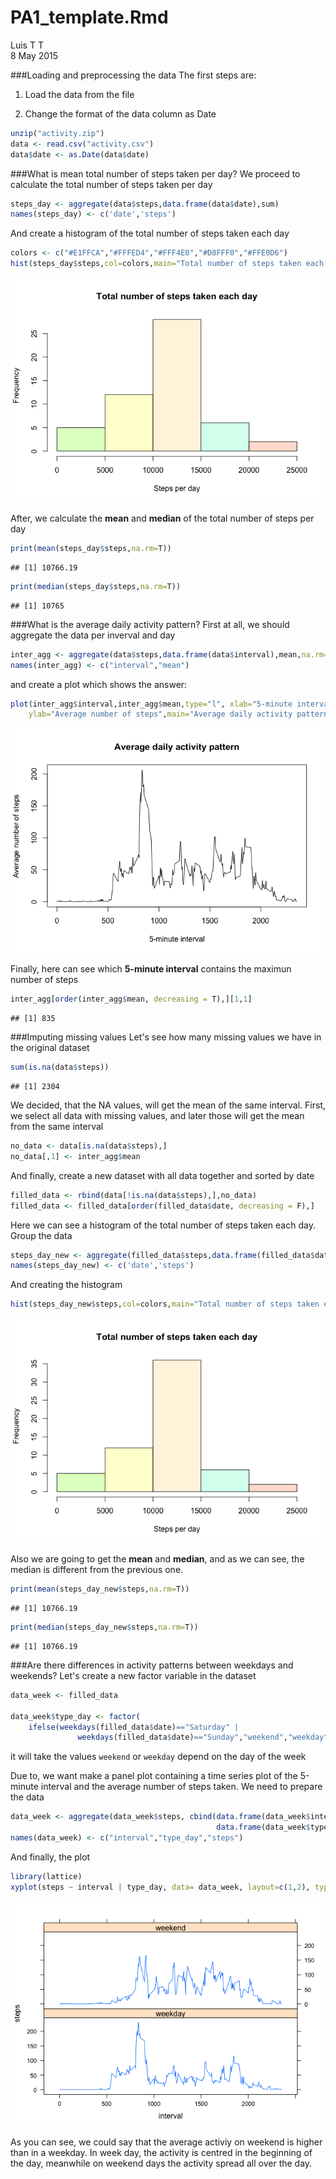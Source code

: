 # PA1_template.Rmd
Luis T T  
8 May 2015  

###Loading and preprocessing the data
The first steps are:

1. Load the data from the file

2. Change the format of the data column as Date


```r
unzip("activity.zip")
data <- read.csv("activity.csv")
data$date <- as.Date(data$date)
```

###What is mean total number of steps taken per day?
We proceed to calculate the total number of steps taken per day

```r
steps_day <- aggregate(data$steps,data.frame(data$date),sum)
names(steps_day) <- c('date','steps')
```

And create a histogram of the total number of steps taken each day

```r
colors <- c("#E1FFCA","#FFFED4","#FFF4E0","#D8FFF0","#FFE0D6")
hist(steps_day$steps,col=colors,main="Total number of steps taken each day",xlab="Steps per day")
```

![](PA1_template_files/figure-html/unnamed-chunk-3-1.png) 

After, we calculate the **mean** and **median** of the total number of steps per day

```r
print(mean(steps_day$steps,na.rm=T))
```

```
## [1] 10766.19
```

```r
print(median(steps_day$steps,na.rm=T))
```

```
## [1] 10765
```

###What is the average daily activity pattern?
First at all, we should aggregate the data per inverval and day

```r
inter_agg <- aggregate(data$steps,data.frame(data$interval),mean,na.rm=T)
names(inter_agg) <- c("interval","mean")
```

and create a plot which shows the answer:

```r
plot(inter_agg$interval,inter_agg$mean,type="l", xlab="5-minute interval",
    ylab="Average number of steps",main="Average daily activity pattern")
```

![](PA1_template_files/figure-html/unnamed-chunk-6-1.png) 

Finally, here can see which **5-minute interval** contains the maximun number of steps

```r
inter_agg[order(inter_agg$mean, decreasing = T),][1,1]
```

```
## [1] 835
```

###Imputing missing values
Let's see how many missing values we have in the original dataset

```r
sum(is.na(data$steps))
```

```
## [1] 2304
```

We decided, that the NA values, will get the mean of the same interval. First, we select all data with missing values, and later those will get the mean from the same interval

```r
no_data <- data[is.na(data$steps),]
no_data[,1] <- inter_agg$mean
```

And finally, create a new dataset with all data together and sorted by date

```r
filled_data <- rbind(data[!is.na(data$steps),],no_data)
filled_data <- filled_data[order(filled_data$date, decreasing = F),]
```

Here we can see a histogram of the total number of steps taken each day.
Group the data

```r
steps_day_new <- aggregate(filled_data$steps,data.frame(filled_data$date),sum)
names(steps_day_new) <- c('date','steps')
```

And creating the histogram

```r
hist(steps_day_new$steps,col=colors,main="Total number of steps taken each day",xlab="Steps per day")
```

![](PA1_template_files/figure-html/unnamed-chunk-12-1.png) 

Also we are going to get the **mean** and **median**, and as we can see, the median is different from the previous one.

```r
print(mean(steps_day_new$steps,na.rm=T))
```

```
## [1] 10766.19
```

```r
print(median(steps_day_new$steps,na.rm=T))
```

```
## [1] 10766.19
```

###Are there differences in activity patterns between weekdays and weekends?
Let's create a new factor variable in the dataset

```r
data_week <- filled_data

data_week$type_day <- factor( 
    ifelse(weekdays(filled_data$date)=="Saturday" | 
               weekdays(filled_data$date)=="Sunday","weekend","weekday"))
```
it will take the values `weekend` or `weekday` depend on the day of the week

Due to, we want make a panel plot containing a time series plot of the 5-minute interval and the average number of steps taken. We need to prepare the data

```r
data_week <- aggregate(data_week$steps, cbind(data.frame(data_week$interval), 
                                              data.frame(data_week$type_day)),mean)
names(data_week) <- c("interval","type_day","steps")
```

And finally, the plot

```r
library(lattice)
xyplot(steps ~ interval | type_day, data= data_week, layout=c(1,2), type="l")
```

![](PA1_template_files/figure-html/unnamed-chunk-16-1.png) 

As you can see, we could say that the average activiy on weekend is higher than in a weekday. In week day, the activity is centred in the beginning of the day, meanwhile on weekend days the activity spread all over the day.
